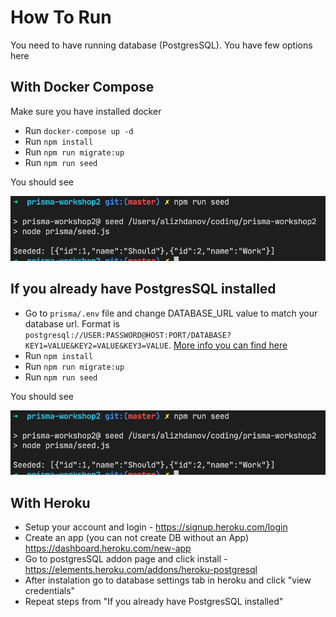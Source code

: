# How To Run

You need to have running database (PostgresSQL). You have few options here

## With Docker Compose

Make sure you have installed docker

- Run `docker-compose up -d`
- Run `npm install`
- Run `npm run migrate:up`
- Run `npm run seed`

You should see

![result](tmp/result.png)

## If you already have PostgresSQL installed

- Go to `prisma/.env` file and change DATABASE_URL value to match your database url. Format is `postgresql://USER:PASSWORD@HOST:PORT/DATABASE?KEY1=VALUE&KEY2=VALUE&KEY3=VALUE`. [More info you can find here](https://www.prisma.io/docs/reference/database-connectors/postgresql/)
- Run `npm install`
- Run `npm run migrate:up`
- Run `npm run seed`

You should see

![result](tmp/result.png)

## With Heroku

- Setup your account and login - https://signup.heroku.com/login
- Create an app (you can not create DB without an App) https://dashboard.heroku.com/new-app
- Go to postgresSQL addon page and click install - https://elements.heroku.com/addons/heroku-postgresql
- After instalation go to database settings tab in heroku and click "view credentials"
- Repeat steps from "If you already have PostgresSQL installed"

